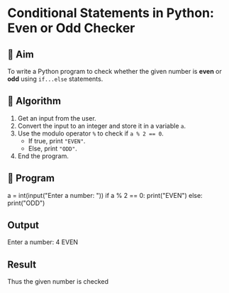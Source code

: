 # Conditional Statements in Python: Even or Odd Checker

## 🎯 Aim
To write a Python program to check whether the given number is **even** or **odd** using `if...else` statements.

## 🧠 Algorithm
1. Get an input from the user.
2. Convert the input to an integer and store it in a variable `a`.
3. Use the modulo operator `%` to check if `a % 2 == 0`.
   - If true, print `"EVEN"`.
   - Else, print `"ODD"`.
4. End the program.

## 🧾 Program
a = int(input("Enter a number: "))
if a % 2 == 0:
    print("EVEN")
else:
    print("ODD")
    
## Output
Enter a number: 4
EVEN

## Result
Thus the given number is checked 

